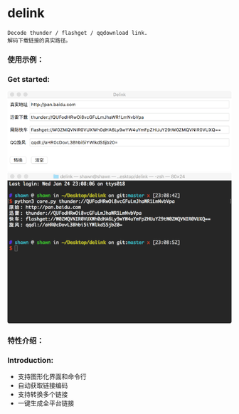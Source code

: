 # delink

```
Decode thunder / flashget / qqdownload link.
解码下载链接的真实路径。
```

### 使用示例：
### Get started:

![gui](screenshot/gui.png)
![core](screenshot/core.png)

### 特性介绍：
### Introduction:

* 支持图形化界面和命令行
* 自动获取链接编码
* 支持转换多个链接
* 一键生成全平台链接
